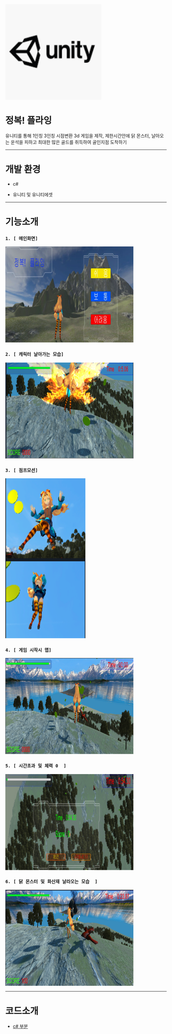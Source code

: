 <img src="./readme_img/유니티.png" width="300px" height="300px" alt="사용툴"></img><br/>
# 정복! 플라잉

유니티를 통해 1인칭 3인칭 시점변환 3d 게임을 제작, 제한시간안에 닭 몬스터, 날아오는 운석을 피하고 최대한 많은 골드를 취득하여 골인지점 도착하기

***

# 개발 환경

* c#   

* 유니티 및 유니티에셋

***

# 기능소개

### `1. [ 메인화면]`   

<img src="./readme_img/main.png" width="400px" height="300px" alt="add"><br/>

### `2. [ 캐릭터 날아가는 모습]`    

<img src="./readme_img/fly.png" width="400px" height="300px" alt="list"><br/>

### `3. [ 점프모션]`   

<img src="./readme_img/jump.png" width="250px" height="500px" alt="list"><br/>

### `4. [ 게임 시작시 맵]`   
 
<img src="./readme_img/start.png" width="400px" height="300px" alt="upload"><br/>

### `5. [ 시간초과 및 체력 0  ]`    
    
<img src="./readme_img/over.png" width="400px" height="300px" alt="upload"><br/>

### `6. [ 닭 몬스터 및 화산재 날라오는 모습  ]`    
    
<img src="./readme_img/monster.png" width="400px" height="300px" alt="upload"><br/>

***

# 코드소개 

* [c# 부분 ](https://github.com/2jooho/unity_project_fly/tree/master/Assets/script)
